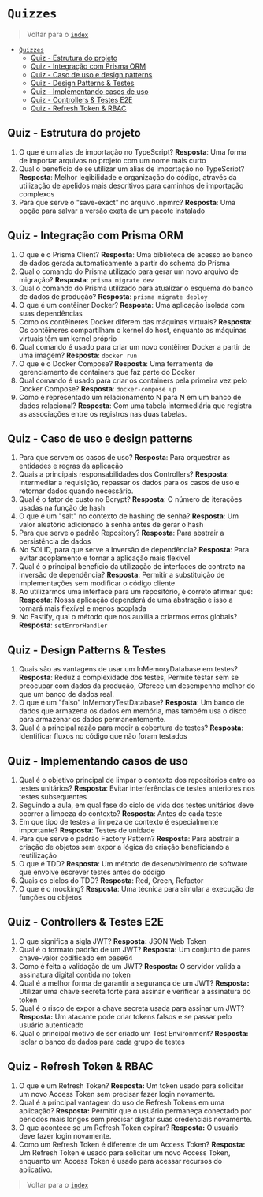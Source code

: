 # `Quizzes`

> Voltar para o [`index`](./index.md)

- [`Quizzes`](#quizzes)
  - [Quiz - Estrutura do projeto](#quiz---estrutura-do-projeto)
  - [Quiz - Integração com Prisma ORM](#quiz---integração-com-prisma-orm)
  - [Quiz - Caso de uso e design patterns](#quiz---caso-de-uso-e-design-patterns)
  - [Quiz - Design Patterns \& Testes](#quiz---design-patterns--testes)
  - [Quiz - Implementando casos de uso](#quiz---implementando-casos-de-uso)
  - [Quiz - Controllers \& Testes E2E](#quiz---controllers--testes-e2e)
  - [Quiz - Refresh Token \& RBAC](#quiz---refresh-token--rbac)

## Quiz - Estrutura do projeto

1. O que é um alias de importação no TypeScript? **Resposta**: Uma forma de importar arquivos no projeto com um nome mais curto
2. Qual o benefício de se utilizar um alias de importação no TypeScript? **Resposta**: Melhor legibilidade e organização do código, através da utilização de apelidos mais descritivos para caminhos de importação complexos
3. Para que serve o "save-exact" no arquivo .npmrc? **Resposta**: Uma opção para salvar a versão exata de um pacote instalado

## Quiz - Integração com Prisma ORM

1. O que é o Prisma Client? **Resposta**: Uma biblioteca de acesso ao banco de dados gerada automaticamente a partir do schema do Prisma
2. Qual o comando do Prisma utilizado para gerar um novo arquivo de migração? **Resposta**: `prisma migrate dev`
3. Qual o comando do Prisma utilizado para atualizar o esquema do banco de dados de produção? **Resposta**: `prisma migrate deploy`
4. O que é um contêiner Docker? **Resposta**: Uma aplicação isolada com suas dependências
5. Como os contêineres Docker diferem das máquinas virtuais? **Resposta**: Os contêineres compartilham o kernel do host, enquanto as máquinas virtuais têm um kernel próprio
6. Qual comando é usado para criar um novo contêiner Docker a partir de uma imagem? **Resposta**: `docker run`
7. O que é o Docker Compose? **Resposta**: Uma ferramenta de gerenciamento de containers que faz parte do Docker
8. Qual comando é usado para criar os containers pela primeira vez pelo Docker Compose? **Resposta**: `docker-compose up`
9. Como é representado um relacionamento N para N em um banco de dados relacional? **Resposta**: Com uma tabela intermediária que registra as associações entre os registros nas duas tabelas.

## Quiz - Caso de uso e design patterns

1. Para que servem os casos de uso? **Resposta**: Para orquestrar as entidades e regras da aplicação
2. Quais a principais responsabilidades dos Controllers? **Resposta**: Intermediar a requisição, repassar os dados para os casos de uso e retornar dados quando necessário.
3. Qual é o fator de custo no Bcrypt? **Resposta**: O número de iterações usadas na função de hash
4. O que é um "salt" no contexto de hashing de senha? **Resposta**: Um valor aleatório adicionado à senha antes de gerar o hash
5. Para que serve o padrão Repository? **Resposta**: Para abstrair a persistência de dados
6. No SOLID, para que serve a Inversão de dependência? **Resposta**: Para evitar acoplamento e tornar a aplicação mais flexível
7. Qual é o principal benefício da utilização de interfaces de contrato na inversão de dependência? **Resposta**: Permitir a substituição de implementações sem modificar o código cliente
8. Ao utilizarmos uma interface para um repositório, é correto afirmar que: **Resposta**: Nossa aplicação dependerá de uma abstração e isso a tornará mais flexível e menos acoplada
9. No Fastify, qual o método que nos auxilia a criarmos erros globais? **Resposta**: `setErrorHandler`

## Quiz - Design Patterns & Testes

1. Quais são as vantagens de usar um InMemoryDatabase em testes? **Resposta**: Reduz a complexidade dos testes, Permite testar sem se preocupar com dados da produção, Oferece um desempenho melhor do que um banco de dados real.
2. O que é um "falso" InMemoryTestDatabase? **Resposta**: Um banco de dados que armazena os dados em memória, mas também usa o disco para armazenar os dados permanentemente.
3. Qual é a principal razão para medir a cobertura de testes? **Resposta**: Identificar fluxos no código que não foram testados

## Quiz - Implementando casos de uso

1. Qual é o objetivo principal de limpar o contexto dos repositórios entre os testes unitários? **Resposta**: Evitar interferências de testes anteriores nos testes subsequentes
2. Seguindo a aula, em qual fase do ciclo de vida dos testes unitários deve ocorrer a limpeza do contexto? **Resposta**: Antes de cada teste
3. Em que tipo de testes a limpeza de contexto é especialmente importante? **Resposta**: Testes de unidade
4. Para que serve o padrão Factory Pattern? **Resposta**: Para abstrair a criação de objetos sem expor a lógica de criação beneficiando a reutilização
5. O que é TDD? **Resposta**: Um método de desenvolvimento de software que envolve escrever testes antes do código
6. Quais os ciclos do TDD? **Resposta**: Red, Green, Refactor
7. O que é o mocking? **Resposta**: Uma técnica para simular a execução de funções ou objetos

## Quiz - Controllers & Testes E2E

1. O que significa a sigla JWT? **Resposta:** JSON Web Token
2. Qual é o formato padrão de um JWT? **Resposta:** Um conjunto de pares chave-valor codificado em base64
3. Como é feita a validação de um JWT? **Resposta:** O servidor valida a assinatura digital contida no token
4. Qual é a melhor forma de garantir a segurança de um JWT? **Resposta:** Utilizar uma chave secreta forte para assinar e verificar a assinatura do token
5. Qual é o risco de expor a chave secreta usada para assinar um JWT? **Resposta:** Um atacante pode criar tokens falsos e se passar pelo usuário autenticado
6. Qual o principal motivo de ser criado um Test Environment? **Resposta:** Isolar o banco de dados para cada grupo de testes

## Quiz - Refresh Token & RBAC

1. O que é um Refresh Token? **Resposta:** Um token usado para solicitar um novo Access Token sem precisar fazer login novamente.
2. Qual é a principal vantagem do uso de Refresh Tokens em uma aplicação? **Resposta:** Permitir que o usuário permaneça conectado por períodos mais longos sem precisar digitar suas credenciais novamente.
3. O que acontece se um Refresh Token expirar? **Resposta:** O usuário deve fazer login novamente.
4. Como um Refresh Token é diferente de um Access Token? **Resposta:** Um Refresh Token é usado para solicitar um novo Access Token, enquanto um Access Token é usado para acessar recursos do aplicativo.

> Voltar para o [`index`](./index.md)
